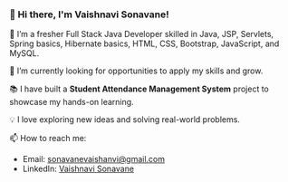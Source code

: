 
### 👋 Hi there, I'm Vaishnavi Sonavane!

🔭 I’m a fresher Full Stack Java Developer skilled in Java, JSP, Servlets, Spring basics, Hibernate basics, HTML, CSS, Bootstrap, JavaScript, and MySQL.

🌱 I’m currently looking for opportunities to apply my skills and grow.

📚 I have built a **Student Attendance Management System** project to showcase my hands-on learning.

💡 I love exploring new ideas and solving real-world problems.

📫 How to reach me:
- Email: sonavanevaishanvi@gmail.com
- LinkedIn: [Vaishnavi Sonavane](https://linkedin.com/in/vaishnavi-sonavane-8ab113335)

